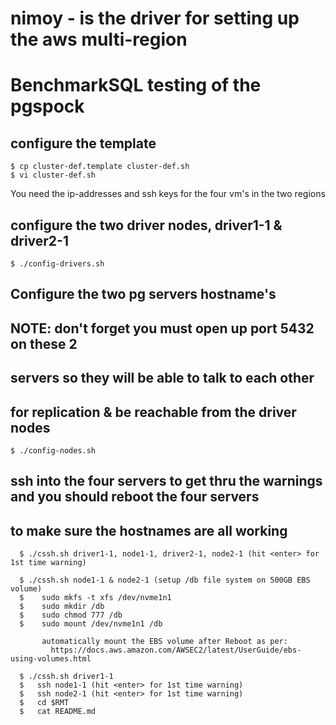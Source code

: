 # nimoy - is the driver for setting up the aws multi-region
#   BenchmarkSQL testing of the pgspock

## configure the template
```
$ cp cluster-def.template cluster-def.sh
$ vi cluster-def.sh
```

You need the ip-addresses and ssh keys for the four vm's
in the two regions

## configure the two driver nodes, driver1-1 & driver2-1
```
$ ./config-drivers.sh
```

## Configure the two pg servers hostname's
##   NOTE: don't forget you must open up port 5432 on these 2
##         servers so they will be able to talk to each other
##         for replication & be reachable from the driver nodes
```
$ ./config-nodes.sh
```

## ssh into the four servers to get thru the warnings and you should reboot the four servers
##    to make sure the hostnames are all working
```
  $ ./cssh.sh driver1-1, node1-1, driver2-1, node2-1 (hit <enter> for 1st time warning)

  $ ./cssh.sh node1-1 & node2-1 (setup /db file system on 500GB EBS volume)
  $    sudo mkfs -t xfs /dev/nvme1n1
  $    sudo mkdir /db
  $    sudo chmod 777 /db
  $    sudo mount /dev/nvme1n1 /db
       
       automatically mount the EBS volume after Reboot as per:
         https://docs.aws.amazon.com/AWSEC2/latest/UserGuide/ebs-using-volumes.html

  $ ./cssh.sh driver1-1
  $   ssh node1-1 (hit <enter> for 1st time warning)
  $   ssh node2-1 (hit <enter> for 1st time warning)
  $   cd $RMT
  $   cat README.md
```
